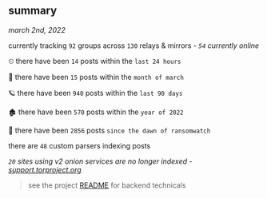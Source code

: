
## summary
_march 2nd, 2022_

currently tracking `92` groups across `130` relays & mirrors - _`54` currently online_

⏲ there have been `14` posts within the `last 24 hours`

🦈 there have been `15` posts within the `month of march`

🪐 there have been `940` posts within the `last 90 days`

🏚 there have been `570` posts within the `year of 2022`

🦕 there have been `2856` posts `since the dawn of ransomwatch`

there are `48` custom parsers indexing posts

_`20` sites using v2 onion services are no longer indexed - [support.torproject.org](https://support.torproject.org/onionservices/v2-deprecation/)_

> see the project [README](https://github.com/thetanz/ransomwatch#ransomwatch--) for backend technicals
